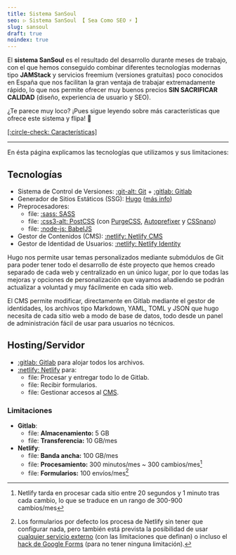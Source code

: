 ```yaml
---
title: Sistema SanSoul
seo: ▷ Sistema SanSoul 【 Sea Como SEO ⚡️ 】
slug: sansoul
draft: true
noindex: true
---
```


El **sistema SanSoul** es el resultado del desarrollo durante meses de trabajo, con el que hemos conseguido combinar diferentes tecnologías modernas tipo **JAMStack** y servicios freemium (versiones gratuitas) poco conocidos en España que nos facilitan la gran ventaja de trabajar extremadamente rápido, lo que nos permite ofrecer muy buenos precios **SIN SACRIFICAR CALIDAD** (diseño, experiencia de usuario y SEO).

¿Te parece muy loco? ¡Pues sigue leyendo sobre más características que ofrece este sistema y flipa! 🤩

[[:circle-check: Características]](#caracteristicas)

---

En ésta página explicamos las tecnologías que utilizamos y sus limitaciones:


## Tecnologías

- Sistema de Control de Versiones: [:git-alt: Git](https://git-scm.com/) + [:gitlab: Gitlab](https://gitlab.com/)
- Generador de Sitios Estáticos (SSG): [Hugo](https://gohugo.io/) ([más info](https://es.wikipedia.org/wiki/Hugo_(software)))
- Preprocesadores:
  - file: [:sass: SASS](https://sass-lang.com/)
  - file: [:css3-alt: PostCSS](https://postcss.org/) (con [PurgeCSS](https://purgecss.com/), [Autoprefixer](https://autoprefixer.github.io/) y [CSSnano](https://cssnano.co/))
  - file: [:node-js: BabelJS](https://babeljs.io/)
- Gestor de Contenidos (CMS): [:netlify: Netlify CMS](https://www.netlifycms.org/)
- Gestor de Identidad de Usuarios: [:netlify: Netlify Identity](https://docs.netlify.com/visitor-access/identity/)

Hugo nos permite usar temas personalizados mediante submódulos de Git para poder tener todo el desarrollo de éste proyecto que hemos creado separado de cada web y centralizado en un único lugar, por lo que todas las mejoras y opciones de personalización que vayamos añadiendo se podrán actualizar a voluntad y muy fácilmente en cada sitio web.

El CMS permite modificar, directamente en Gitlab mediante el gestor de identidades, los archivos tipo Markdown, YAML, TOML y JSON que hugo necesita de cada sitio web a modo de base de datos, todo desde un panel de administración fácil de usar para usuarios no técnicos.


## Hosting/Servidor

- [:gitlab: Gitlab](https://gitlab.com/) para alojar todos los archivos.
- [:netlify: Netlify](https://netlify.app/) para:
  - file: Procesar y entregar todo lo de Gitlab.
  - file: Recibir formularios.
  - file: Gestionar accesos al [CMS](/cms).


### Limitaciones

- __Gitlab__:
  - file: __Almacenamiento:__ 5 GB
  - file: __Transferencia:__ 10 GB/mes
- __Netlify__:
  - file: __Banda ancha:__ 100 GB/mes
  - file: __Procesamiento:__ 300 minutos/mes ~ 300 cambios/mes[^procesamiento-netlify]
  - file: __Formularios:__ 100 envíos/mes[^formularios-netlify]

[^procesamiento-netlify]: Netlify tarda en procesar cada sitio entre 20 segundos y 1 minuto tras cada cambio, lo que se traduce en un rango de 300-900 cambios/mes

[^formularios-netlify]: Los formularios por defecto los procesa de Netlify sin tener que configurar nada, pero también está prevista la posibilidad de usar [cualquier servicio externo](/resto/#otros) (con las limitaciones que definan) o incluso el [hack de Google Forms](/resto/#google-forms) (para no tener ninguna limitación).

